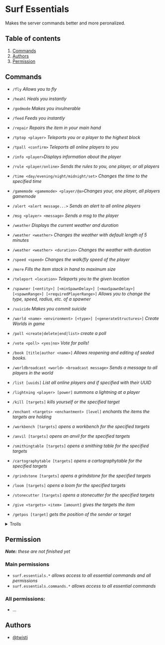 



# Surf Essentials


Makes the server commands better and more peronalized.

## Table of contents


1. [Commands](#user-content-commands)
2. [Authors](#user-content-authors)
3. [Permission](#user-content-permission)

## Commands

- `/fly` _Allows you to fly_

- `/heahl` _Heals you instantly_

- `/godmode` _Makes you invulnerable_

- `/feed` _Feeds you instantly_

- `/repair` _Repairs the item in your main hand_

- `/tptop <player>` _Teleports you or a player to the highest block_

- `/tpall <confirm>` _Teleports all online players to you_

- `/info <player>`_Displays information about the player_

- `/rule <player/online>` _Sends the rules to you, one player, or all players_

- `/time <day/evening/night/midnight/set>` _Changes the time to the specified time_

- `/gamemode <gamemode> <player/@a>`_Changes your, one player, all players gamemode_

- `/alert <alert message...>` _Sends an alert to all online players_

- `/msg <player> <message>` _Sends a msg to the player_

- `/weather` _Displays the current weather and duration_

- `/weather <weather>` _Changes the weather with default length of 5 minutes_

- `/weather <weather> <duration>` _Changes the weather with duration_

- `/speed <speed>` _Changes the walk/fly speed of the player_

- `/more` _Fills the item stack in hand to maximum size_

- `/teleport <location>` _Teleports you to the given location_

- `/spawner [<entity>] [<minSpawnDelay>] [<maxSpawnDelay>] [<spawnRange>] [<requiredPlayerRange>]` _Allows you to change the type, speed, radius, etc. of a spawner_

- `/suicide` _Makes you commit suicide_

- `/world <name> <environment> [<type>] [<generateStructures>]` _Create Worlds in game_

- `/poll <create|delete|end|list>` _create a poll_

- `/vote <poll> <yes|no>` _Vote for polls!_

- `/book [title|author <name>]` _Allows reopening and editing of sealed books._

- `/worldbroadcast <world> <broadcast message>` _Sends a message to all players in the world_

- `/list [uuids]` _List all online players and if specified with their UUID_

- `/lightning <player> [power]` _summons a lightning at a player_

- `/kill [targets]` _kills yourself or the specified target_

- `/enchant <targets> <enchantment> [level]` _enchants the items the targets are holding_

- `/workbench [targets]` _opens a workbench for the specified targets_

- `/anvil [targets]` _opens an anvil for the specified targets_

- `/smithingtable [targets]` _opens a smithing table for the specified targets_

- `/cartographytable [targets]` _opens a cartographytable for the specified targets_

- `/grindstone [targets]` _opens a grindstone for the specified targets_

- `/loom [targets]` _opens a loom for the specified targets_

- `/stonecutter [targets]` _opens a stonecutter for the specified targets_

- `/give <targets> <item> [amount]` _gives the targets the item_

- `/getpos [target]` _gets the position of the sender or target_

<details>  
<summary>Trolls</summary>  
<br>  

- `/troll <boom> <target>` _creates a visual explosion and lets the target fly into the sky_
- `/troll <demo> <target>` _Shows the target the demo-message_
- `/troll <illusioner> <target> [<amount>]` _Summon an illusioner at the target position and add a blindness effect to the target_
- `/troll <bell> <target> [duration]` _Annoys the player with bell sounds for the given duration_
- `/troll <villager> <target> [duration]` _Annoys the player with villager sounds for the given duration_
- `/troll <anvil> <target> [duration]` _Summons damaged Anvil above the target for the given duration_
- `/troll <bell> <target> ` _Annoys the player with bell sounds for the given duration_
- `/troll <mlg> <target> <type>` _Forces the target to make the specified mlg_
- `/troll <water> <target> [duration]` _Makes the target think that he suffers from water phobia_
- `/troll <herobrine> <target>` _Scares the target with Herobrine (disappears after reconnecting)_

</details>  

## Permission
***Note:** these are not finished yet*

### Main permissions
- `surf.essentials.*` _allows access to all essential commands and all permissions_
- `surf.essentials.commands.*` _allows access to all essential commands_

### All permissions:
- ...

## Authors


- [@twisti](https://git.slne.dev/twisti)
